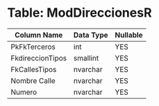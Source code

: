 # Table: ModDireccionesR

| Column Name | Data Type | Nullable |
|-------------|-----------|----------|
| PkFkTerceros | int | YES |
| FkdireccionTipos | smallint | YES |
| FkCallesTipos | nvarchar | YES |
| Nombre Calle | nvarchar | YES |
| Numero | nvarchar | YES |
